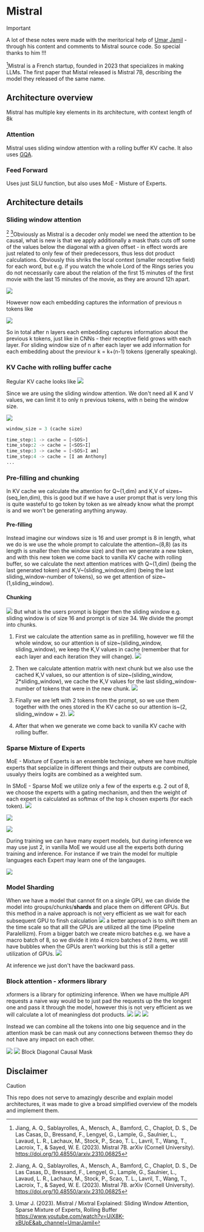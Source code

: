 # Mistral

> [!IMPORTANT]
> A lot of these notes were made with the meritorical help of [Umar Jamil](https://www.youtube.com/@umarjamilai) - through his content and comments to Mistral source code. So special thanks to him !!!

[^1]Mistral is a French startup, founded in 2023 that specializes in making LLMs. The first paper that Mistal released is Mistral 7B, describing the model they released of the same name.
## Architecture overview
Mistral has multiple key elements in its architecture, with context length of 8k
### Attention
Mistral uses sliding window attention with a rolling buffer KV cache. It also uses [GQA](../README.md).
### Feed Forward
Uses just SiLU function, but also uses MoE - Misture of Experts.

## Architecture details
### Sliding window attention
[^1] [^2]Obviously as Mistral is a decoder only model we need the attention to be causal, what is new is that we apply additionally a mask thats cuts off some of the values below the diagonal with a given offset - in effect words are just related to only few of their predecessors, thus less dot product calculations. Obviously this shriks the local context (smaller receptive field) for each word, but e.g. if you watch the whole Lord of the Rings series you do not necessarily care about the relation of the first 15 minutes of the first movie with the last 15 minutes of the movie, as they are around 12h apart.

![](./img/sliding_window.png)

However now each embedding captures the information of previous n tokens like

![](./img/information_flow.png)

So in total after n layers each embedding captures information about the previous k tokens, just like in CNNs - their receptive field grows with each layer. For sliding window size of n after each layer we add information for each embedding about the previour k = k+(n-1) tokens (generally speaking).

### KV Cache with rolling buffer cache
Regular KV cache looks like
![](../img/kvcache.png)

Since we are using the sliding window attention. We don't need all K and V values, we can limit it to only n previous tokens, with n being the window size.

![](./img/kvcache_rolling.png)

```python
window_size = 3 (cache size)

time_step:1 -> cache = [<SOS>]
time_step:2 -> cache = [<SOS>I]
time_step:3 -> cache = [<SOS>I am]
time_step:4 -> cache = [I am Anthony]
...
```
### Pre-filling and chunking
In KV cache we calculate the attention for Q~(1,dim) and K,V of sizes~(seq_len,dim), this is good but if we have a user prompt that is very long this is quite wasteful to go token by token as we already know what the prompt is and we won't be generating anything anyway.

#### Pre-filling
Instead imagine our windows size is 16 and user prompt is 8 in length, what we do is we use the whole prompt to calculate the attention~(8,8) (as its length is smaller then the window size) and then we generate a new token, and with this new token we come back to vanilla KV cache with rolling buffer, so we calculate the next attention matrices with Q~(1,dim) (being the last generated token) and K,V~(sliding_window,dim) (being the last sliding_window-number of tokens), so we get attention of size~(1,sliding_window).

#### Chunking
![](./img/kvcache_over.png)
But what is the users prompt is bigger then the sliding window e.g. sliding window is of size 16 and prompt is of size 34. We divide the prompt into chunks.
1. First we calculate the attention same as in prefilling, however we fill the whole window, so our attention is of size~(sliding_window, sliding_window), we keep the K,V values in cache (remember that for each layer and each iteration they will change).
![](./img/kvcache_step1.png)

2. Then we calculate attention matrix with next chunk but we also use the cached K,V values, so our attention is of size~(sliding_window, 2*sliding_window), we cache the K,V values for the last sliding_window-number of tokens that were in the new chunk.
![](./img/kvcache_step2.png)


3. Finally we are left with 2 tokens from the prompt, so we use them together with the ones stored in the KV cache so our attention is~(2, sliding_window + 2).
![](./img/kvcache_step3.png)

4. After that when we generate we come back to vanilla KV cache with rolling buffer.

### Sparse Mixture of Experts
MoE - Mixture of Experts is an ensemble technique, where we have multiple experts that sepcialize in different things and their outputs are combined, usualyy theirs logits are combined as a weighted sum.

In SMoE - Sparse MoE we utilize only a few of the experts e.g. 2 out of 8, we choose the experts with a gating mechanism, and then the weight of each expert is calculated as softmax of the top k chosen experts (for each token).
![](./img/smoe.png)

![](./img/smoe_over.png)

![](./img/smoe_mistral.png)

During training we can have many expert models, but during inference we may use just 2, in vanilla MoE we would use all the experts both during training and inference. For instance if we train the model for multiple languages each Expert may learn one of the langauges.

![](./img/smoe_code.png)

### Model Sharding
When we have a model that cannot fit on a single GPU, we can divide the model into groups/chunks/**shards** and place them on different GPUs. But this method in a naive approach is not very efficient as we wait for each subsequent GPU to finsh calculation
![](./img/shard_problem.png)
a better approach is to shift them an the time scale so that alll the GPUs are utilized all the time (Pipeline Paralellizm). From a bigger batch we create micro batches e.g. we have a macro batch of 8, so we divide it into 4 micro batches of 2 items, we still have bubbles when the GPUs aren't working but this is still a getter utilization of GPUs.
![](./img/shard_solution.png)

At inference we just don't have the backward pass.

### Block attention - xformers library
xformers is a library for optimizing inference. When we have multiple API requests a naive way would be to just pad the requests up the the longest one and pass it through the model, however this is not very efficient as we will calculate a lot of meaningless dot products.
![](./img/naive_1.png)
![](./img/naive_2.png)
![](./img/naive_3.png)

Instead we can combine all the tokens into one big sequence and in the attention mask be can mask out any connections between themso they do not have any impact on each other.

![](./img/xformer1.png)
![](./img/xformer2.png)
Block Diagonal Causal Mask

## Disclaimer
> [!CAUTION]
> This repo does not serve to amazingly describe and explain model architectures, it was made to give a broad simplified overview of the models and implement them.

[^1]: Jiang, A. Q., Sablayrolles, A., Mensch, A., Bamford, C., Chaplot, D. S., De Las Casas, D., Bressand, F., Lengyel, G., Lample, G., Saulnier, L., Lavaud, L. R., Lachaux, M., Stock, P., Scao, T. L., Lavril, T., Wang, T., Lacroix, T., & Sayed, W. E. (2023). Mistral 7B. arXiv (Cornell University). https://doi.org/10.48550/arxiv.2310.06825

[^2]: Umar J. (2023). Mistral / Mixtral Explained: Sliding Window Attention, Sparse Mixture of Experts, Rolling Buffer https://www.youtube.com/watch?v=UiX8K-xBUpE&ab_channel=UmarJamil